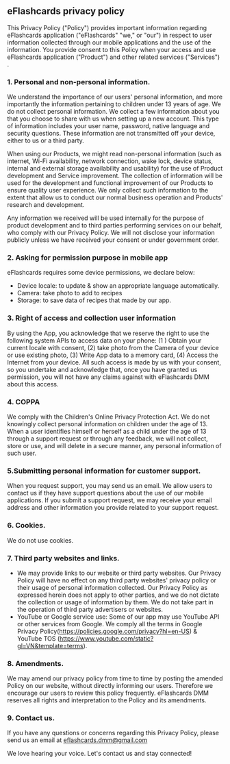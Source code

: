 ## eFlashcards privacy policy

This Privacy Policy ("Policy") provides important information regarding eFlashcards application ("eFlashcards" "we," or "our") in respect to user information collected through our mobile applications and the use of the information. You provide consent to this Policy when your access and use eFlashcards application ("Product") and other related services ("Services") .

### 1. Personal and non-personal information.
We understand the importance of our users' personal information, and more importantly the information pertaining to children under 13 years of age. We do not collect personal information. We collect a few information about you that you choose to share with us when setting up a new account. This type of information includes your user name, password, native language and security questions. These information are not transmitted off your device, either to us or a third party.

When using our Products, we might read non-personal information (such as internet, Wi-Fi availability, network connection, wake lock, device status, internal and external storage availability and usability) for the use of Product development and Service improvement. The collection of information will be used for the development and functional improvement of our Products to ensure quality user experience. We only collect such information to the extent that allow us to conduct our normal business operation and Products' research and development.

Any information we received will be used internally for the purpose of product development and to third parties performing services on our behalf, who comply with our Privacy Policy. We will not disclose your information publicly unless we have received your consent or under government order.

### 2. Asking for permission purpose in mobile app
eFlashcards requires some device permissions, we declare below:

- Device locale: to update & show an appropriate language automatically.
- Camera: take photo to add to recipes
- Storage: to save data of recipes that made by our app.

### 3. Right of access and collection user information
By using the App, you acknowledge that we reserve the right to use the following system APIs to access data on your phone: (1 ) Obtain your current locale with consent, (2) take photo from the Camera of your device or use existing photo, (3) Write App data to a memory card, (4) Access the Internet from your device. All such access is made by us with your consent, so you undertake and acknowledge that, once you have granted us permission, you will not have any claims against with eFlashcards DMM about this access.

### 4. COPPA
We comply with the Children's Online Privacy Protection Act. We do not knowingly collect personal information on children under the age of 13. When a user identifies himself or herself as a child under the age of 13 through a support request or through any feedback, we will not collect, store or use, and will delete in a secure manner, any personal information of such user.

### 5.Submitting personal information for customer support.
When you request support, you may send us an email. We allow users to contact us if they have support questions about the use of our mobile applications. If you submit a support request, we may receive your email address and other information you provide related to your support request.

### 6. Cookies.
We do not use cookies.

### 7. Third party websites and links.
- We may provide links to our website or third party websites. Our Privacy Policy will have no effect on any third party websites' privacy policy or their usage of personal information collected. Our Privacy Policy as expressed herein does not apply to other parties, and we do not dictate the collection or usage of information by them. We do not take part in the operation of third party advertisers or websites.
- YouTube or Google service use: Some of our app may use YouTube API or other services from Google. We comply all the terms in Google Privacy Policy(https://policies.google.com/privacy?hl=en-US) & YouTube TOS (https://www.youtube.com/static?gl=VN&template=terms).

### 8. Amendments.
We may amend our privacy policy from time to time by posting the amended Policy on our website, without directly informing our users. Therefore we encourage our users to review this policy frequently. eFlashcards DMM reserves all rights and interpretation to the Policy and its amendments.

### 9. Contact us.
If you have any questions or concerns regarding this Privacy Policy, please send us an email at eflashcards.dmm@gmail.com

We love hearing your voice. Let's contact us and stay connected!
